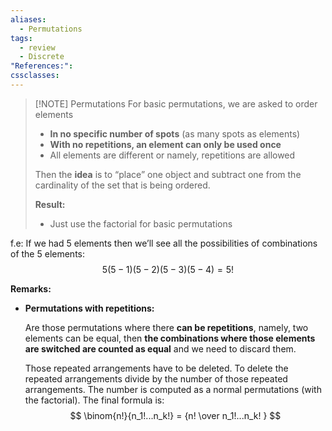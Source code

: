 ```yaml
---
aliases:
  - Permutations
tags:
  - review
  - Discrete
"References:": 
cssclasses:
---
```


> [!NOTE] Permutations
> For basic permutations, we are asked to order elements 
> + **In no specific number of spots** (as many spots as elements)
> + **With no repetitions, an element can only be used once**
> + All elements are different or namely, repetitions are allowed
> 
> Then the **idea** is to “place” one object and subtract one from the cardinality of the set that is being ordered. 
> 
> **Result:**
> + Just use the factorial for basic permutations

f.e: 
	If we had 5 elements then we’ll see all the possibilities of combinations of the 5 elements: 
	$$
	5(5-1)(5-2)(5-3)(5-4) = 5!
	$$

**Remarks:**

+ **Permutations with repetitions:** 

  Are those permutations where there **can be repetitions**, namely, two elements can be equal, then **the combinations where those elements are switched are counted as equal** and we need to discard them. 
  
  Those repeated arrangements have to be deleted. 
  To delete the repeated arrangements divide by the number of those repeated arrangements. The number is computed as a normal permutations (with the factorial). The final formula is: 
$$
  \binom{n!}{n_1!...n_k!} = {n! \over n_1!...n_k! }
$$

